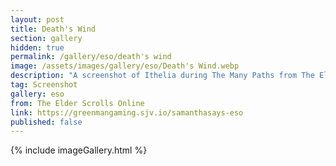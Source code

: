 ```yaml
---
layout: post
title: Death's Wind
section: gallery
hidden: true
permalink: /gallery/eso/death's wind
image: /assets/images/gallery/eso/Death's Wind.webp
description: "A screenshot of Ithelia during The Many Paths from The Elder Scrolls Online, taken by Samantha Says."
tag: Screenshot
gallery: eso
from: The Elder Scrolls Online
link: https://greenmangaming.sjv.io/samanthasays-eso
published: false
---
```

{% include imageGallery.html %}